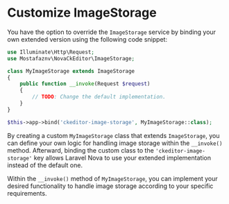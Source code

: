 # Customize ImageStorage

You have the option to override the `ImageStorage` service by binding your own extended version using the following code snippet:

```php
use Illuminate\Http\Request;
use Mostafaznv\NovaCkEditor\ImageStorage;

class MyImageStorage extends ImageStorage
{
    public function __invoke(Request $request)
    {
        // TODO: Change the default implementation.
    }
}

$this->app->bind('ckeditor-image-storage', MyImageStorage::class);
```

By creating a custom `MyImageStorage` class that extends `ImageStorage`, you can define your own logic for handling image storage within the `__invoke()` method. Afterward, binding the custom class to the `'ckeditor-image-storage'` key allows Laravel Nova to use your extended implementation instead of the default one.

Within the `__invoke()` method of `MyImageStorage`, you can implement your desired functionality to handle image storage according to your specific requirements.

